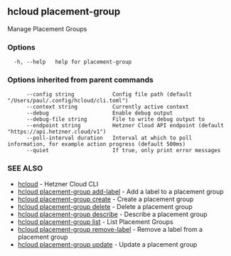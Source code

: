 ## hcloud placement-group

Manage Placement Groups

### Options

```
  -h, --help   help for placement-group
```

### Options inherited from parent commands

```
      --config string            Config file path (default "/Users/paul/.config/hcloud/cli.toml")
      --context string           Currently active context
      --debug                    Enable debug output
      --debug-file string        File to write debug output to
      --endpoint string          Hetzner Cloud API endpoint (default "https://api.hetzner.cloud/v1")
      --poll-interval duration   Interval at which to poll information, for example action progress (default 500ms)
      --quiet                    If true, only print error messages
```

### SEE ALSO

* [hcloud](hcloud.md)	 - Hetzner Cloud CLI
* [hcloud placement-group add-label](hcloud_placement-group_add-label.md)	 - Add a label to a placement group
* [hcloud placement-group create](hcloud_placement-group_create.md)	 - Create a placement group
* [hcloud placement-group delete](hcloud_placement-group_delete.md)	 - Delete a placement group
* [hcloud placement-group describe](hcloud_placement-group_describe.md)	 - Describe a placement group
* [hcloud placement-group list](hcloud_placement-group_list.md)	 - List Placement Groups
* [hcloud placement-group remove-label](hcloud_placement-group_remove-label.md)	 - Remove a label from a placement group
* [hcloud placement-group update](hcloud_placement-group_update.md)	 - Update a placement group
